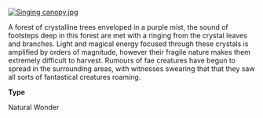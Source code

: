 [![](assets/crystal%20tree.jpg "Singing canopy.jpg")](/i/2478552 "Singing canopy.jpg")

A forest of crystalline trees enveloped in a purple mist, the sound of footsteps deep in this forest are met with a ringing from the crystal leaves and branches. Light and magical energy focused through these crystals is amplified by orders of magnitude, however their fragile nature makes them extremely difficult to harvest. Rumours of fae creatures have begun to spread in the surrounding areas, with witnesses swearing that that they saw all sorts of fantastical creatures roaming.

**Type**

Natural Wonder
